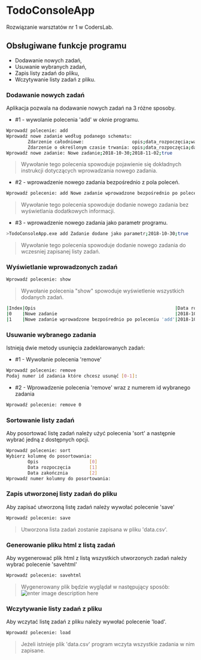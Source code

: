 
# TodoConsoleApp
Rozwiązanie warsztatów nr 1 w CodersLab.
## Obsługiwane funkcje programu
* Dodawanie nowych zadań,
* Usuwanie wybranych zadań,
* Zapis listy zadań do pliku,
* Wczytywanie listy zadań z pliku.


### Dodawanie nowych zadań
Aplikacja pozwala na dodawanie nowych zadań na 3 różne sposoby.
- #1 - wywolanie polecenia 'add' w oknie programu.
```sh
Wprowadź polecenie: add
Wprowadź nowe zadanie według podanego schematu:
        Zdarzenie całodniowe:                  opis;data_rozpoczęcia;ważne[opcjonalnie]
        Zdarzenie o określonym czasie trwania: opis;data_rozpoczęcia;data_zakończenia;ważne[opcjonalnie]
Wprowadź nowe zadanie: Nowe zadanie;2018-10-30;2018-11-02;true
```
> Wywołanie tego polecenia spowoduje pojawienie się dokładnych instrukcji dotyczących wprowadzania nowego zadania.
- #2 - wprowadzenie nowego zadania bezpośrednio z pola poleceń.
```sh
Wprowadź polecenie: add Nowe zadanie wprowadzone bezpośrednio po poleceniu 'add';2018-10-30;false
```
> Wywołanie tego polecenia spowoduje dodanie nowego zadania bez wyświetlania dodatkowych informacji.
- #3 - wprowadzenie nowego zadania jako parametr programu.
```sh
>TodoConsoleApp.exe add Zadanie dodane jako parametr;2018-10-30;true
```
> Wywołanie tego polecenia spowoduje dodanie nowego zadania do wczesniej zapisanej listy zadań.

### Wyświetlanie wprowadzonych zadań
```sh
Wprowadź polecenie: show
```
> Wywołanie polecenia "show" spowoduje wyświetlenie wszystkich dodanych zadań.
```sh
|Index|Opis                                                    |Data rozpoczęcia|Data zakończenia|Całodniowe|Ważne|
|0    |Nowe zadanie                                            |2018-10-30      |2018-11-02      |False     |True |
|1    |Nowe zadanie wprowadzone bezpośrednio po poleceniu 'add'|2018-10-30      |                |True      |     |
```

### Usuwanie wybranego zadania
Istnieją dwie metody usunięcia zadeklarowanych zadań:
- #1 - Wywołanie polecenia 'remove'
```sh
Wprowadź polecenie: remove
Podaj numer id zadania które chcesz usunąć [0-1]:
```
- #2 - Wprowadzenie polecenia 'remove' wraz z numerem id wybranego zadania
```sh
Wprowadź polecenie: remove 0
```
### Sortowanie listy zadań
Aby posortować listę zadań należy użyć polecenia 'sort' a następnie wybrać jedną z dostępnych opcji.
```sh
Wprowadź polecenie: sort
Wybierz kolumnę do posortowania:
        Opis                   [0]
        Data rozpoczęcia       [1]
        Data zakończnia        [2]
Wprowadź numer kolumny do posortowania:
```
### Zapis utworzonej listy zadań do pliku
Aby zapisać utworzoną listę zadań należy wywołać polecenie 'save'
```sh
Wprowadź polecenie: save
```
> Utworzona lista zadań zostanie zapisana w pliku 'data.csv'.
### Generowanie pliku html z listą zadań
Aby wygenerować plik html z listą wszystkich utworzonych zadań należy wybrać polecenie 'savehtml'
```sh
Wprowadź polecenie: savehtml
```
>Wygenerowany plik będzie wyglądał w następujący sposób: 
![enter image description here](https://raw.githubusercontent.com/kleszcz10/TodoConsoleApp/master/screenshot/savehtml.PNG)
### Wczytywanie listy zadań z pliku
Aby wczytać listę zadań z pliku należy wywołać polecenie 'load'.
```sh
Wprowadź polecenie: load
```
> Jeżeli istnieje plik 'data.csv' program wczyta wszystkie zadania w nim zapisane.